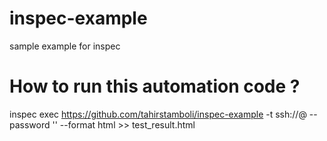 # inspec-example
sample example for inspec

# How to run this automation code ?

inspec exec https://github.com/tahirstamboli/inspec-example -t ssh://<user>@<host> --password '<password>' --format html >> test_result.html
